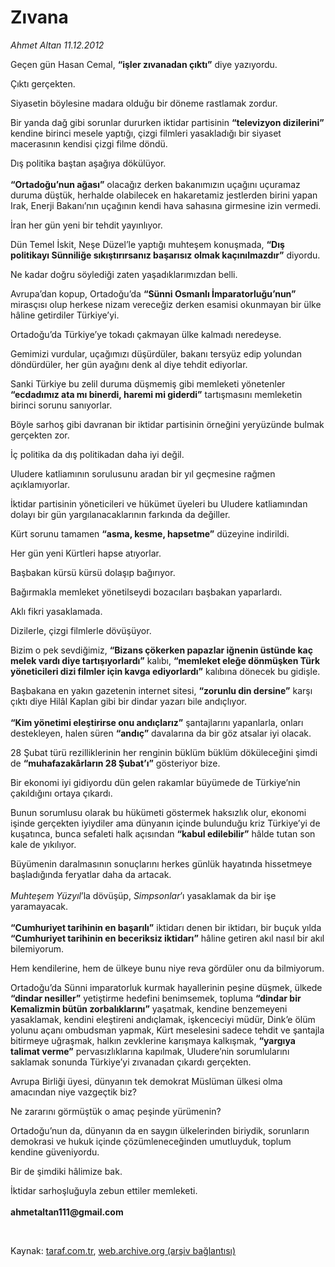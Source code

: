 # Zıvana

*Ahmet Altan 11.12.2012*

<div class="yazi"><p>Geçen gün Hasan Cemal, <b>“işler zıvanadan çıktı”</b> diye yazıyordu.</p>
<p>Çıktı gerçekten.</p>
<p>Siyasetin böylesine madara olduğu bir döneme rastlamak zordur.</p>
<p>Bir yanda dağ gibi sorunlar dururken iktidar partisinin <b>“televizyon dizilerini”</b> kendine birinci mesele yaptığı, çizgi filmleri yasakladığı bir siyaset macerasının kendisi çizgi filme döndü.</p>
<p>Dış politika baştan aşağıya dökülüyor.<br/><br/><b>“Ortadoğu’nun ağası”</b> olacağız derken bakanımızın uçağını uçuramaz duruma düştük, herhalde olabilecek en hakaretamiz jestlerden birini yapan Irak, Enerji Bakanı’nın uçağının kendi hava sahasına girmesine izin vermedi.</p>
<p>İran her gün yeni bir tehdit yayınlıyor.</p>
<p>Dün Temel İskit, Neşe Düzel’le yaptığı muhteşem konuşmada, <b>“Dış politikayı Sünniliğe sıkıştırırsanız başarısız olmak kaçınılmazdır”</b> diyordu.</p>
<p>Ne kadar doğru söylediği zaten yaşadıklarımızdan belli.</p>
<p>Avrupa’dan kopup, Ortadoğu’da <b>“Sünni Osmanlı İmparatorluğu’nun”</b> mirasçısı olup herkese nizam vereceğiz derken esamisi okunmayan bir ülke hâline getirdiler Türkiye’yi.</p>
<p>Ortadoğu’da Türkiye’ye tokadı çakmayan ülke kalmadı neredeyse.</p>
<p>Gemimizi vurdular, uçağımızı düşürdüler, bakanı tersyüz edip yolundan döndürdüler, her gün ayağını denk al diye tehdit ediyorlar.</p>
<p>Sanki Türkiye bu zelil duruma düşmemiş gibi memleketi yönetenler <b>“ecdadımız ata mı binerdi, haremi mi giderdi”</b> tartışmasını memleketin birinci sorunu sanıyorlar.</p>
<p>Böyle sarhoş gibi davranan bir iktidar partisinin örneğini yeryüzünde bulmak gerçekten zor.</p>
<p>İç politika da dış politikadan daha iyi değil.</p>
<p>Uludere katliamının sorulusunu aradan bir yıl geçmesine rağmen açıklamıyorlar.</p>
<p>İktidar partisinin yöneticileri ve hükümet üyeleri bu Uludere katliamından dolayı bir gün yargılanacaklarının farkında da değiller.</p>
<p>Kürt sorunu tamamen <b>“asma, kesme, hapsetme”</b> düzeyine indirildi.</p>
<p>Her gün yeni Kürtleri hapse atıyorlar.</p>
<p>Başbakan kürsü kürsü dolaşıp bağırıyor.</p>
<p>Bağırmakla memleket yönetilseydi bozacıları başbakan yaparlardı.</p>
<p>Aklı fikri yasaklamada.</p>
<p>Dizilerle, çizgi filmlerle dövüşüyor.</p>
<p>Bizim o pek sevdiğimiz, <b>“Bizans çökerken papazlar iğnenin üstünde kaç melek vardı diye tartışıyorlardı”</b> kalıbı, <b>“memleket eleğe dönmüşken Türk yöneticileri dizi filmler için kavga ediyorlardı”</b> kalıbına dönecek bu gidişle.</p>
<p>Başbakana en yakın gazetenin internet sitesi, <b>“zorunlu din dersine”</b> karşı çıktı diye Hilâl Kaplan gibi bir dindar yazarı bile andıçlıyor.<br/><br/><b>“Kim yönetimi eleştirirse onu andıçlarız”</b> şantajlarını yapanlarla, onları destekleyen, halen süren <b>“andıç”</b> davalarına da bir göz atsalar iyi olacak.</p>
<p>28 Şubat türü rezilliklerinin her renginin büklüm büklüm döküleceğini şimdi de <b>“muhafazakârların 28 Şubat’ı”</b> gösteriyor bize.</p>
<p>Bir ekonomi iyi gidiyordu dün gelen rakamlar büyümede de Türkiye’nin çakıldığını ortaya çıkardı.</p>
<p>Bunun sorumlusu olarak bu hükümeti göstermek haksızlık olur, ekonomi işinde gerçekten iyiydiler ama dünyanın içinde bulunduğu kriz Türkiye’yi de kuşatınca, bunca sefaleti halk açısından <b>“kabul edilebilir”</b> hâlde tutan son kale de yıkılıyor.</p>
<p>Büyümenin daralmasının sonuçlarını herkes günlük hayatında hissetmeye başladığında feryatlar daha da artacak.<br/><br/><i>Muhteşem Yüzyıl</i>’la dövüşüp, <i>Simpsonlar</i>’ı yasaklamak da bir işe yaramayacak.<br/><br/><b>“Cumhuriyet tarihinin en başarılı”</b> iktidarı denen bir iktidarı, bir buçuk yılda <b>“Cumhuriyet tarihinin en beceriksiz iktidarı”</b> hâline getiren akıl nasıl bir akıl bilemiyorum.</p>
<p>Hem kendilerine, hem de ülkeye bunu niye reva gördüler onu da bilmiyorum.</p>
<p>Ortadoğu’da Sünni imparatorluk kurmak hayallerinin peşine düşmek, ülkede <b>“dindar nesiller”</b> yetiştirme hedefini benimsemek, topluma <b>“dindar bir Kemalizmin bütün zorbalıklarını”</b> yaşatmak, kendine benzemeyeni yasaklamak, kendini eleştireni andıçlamak, işkenceciyi müdür, Dink’e ölüm yolunu açanı ombudsman yapmak, Kürt meselesini sadece tehdit ve şantajla bitirmeye uğraşmak, halkın zevklerine karışmaya kalkışmak, <b>“yargıya talimat verme”</b> pervasızlıklarına kapılmak, Uludere’nin sorumlularını saklamak sonunda Türkiye’yi zıvanadan çıkardı gerçekten.</p>
<p>Avrupa Birliği üyesi, dünyanın tek demokrat Müslüman ülkesi olma amacından niye vazgeçtik biz?</p>
<p>Ne zararını görmüştük o amaç peşinde yürümenin?</p>
<p>Ortadoğu’nun da, dünyanın da en saygın ülkelerinden biriydik, sorunların demokrasi ve hukuk içinde çözümleneceğinden umutluyduk, toplum kendine güveniyordu.</p>
<p>Bir de şimdiki hâlimize bak.</p>
<p>İktidar sarhoşluğuyla zebun ettiler memleketi.<br/><br/><b>ahmetaltan111@gmail.com</b></p>
<p> </p>
</div>

Kaynak: [taraf.com.tr](http://www.taraf.com.tr/ahmet-altan/makale-zivana-2.htm), [web.archive.org (arşiv bağlantısı)](http://web.archive.org/web/20131107095029/http://www.taraf.com.tr/ahmet-altan/makale-zivana-2.htm)
